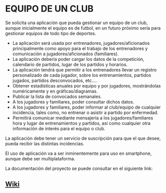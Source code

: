 # EQUIPO DE UN CLUB

Se solicita una aplicación que pueda gestionar un equipo de un club, aunque inicialmente el equipo es de futbol, en un futuro próximo sería para gestionar equipos de todo tipo de deportes.  

 - La aplicación será usada por entrenadores, jugadores/aficionados principalmente como apoyo para el trabajo de los entrenadores y comunicación a jugadores/aficionados (familiares).
 - La aplicación debería poder cargar los datos de la competición, calendario de partidos, lugar de los partidos y horarios.
 - La aplicación tendrá que permitir a los entrenadores llevar un registro personalizado de cada jugador, sobre los entrenamientos, partidos jugados, partidos desconvocados, etc….
 - Obtener estadísticas anuales por equipo y por jugadores, mostrándolas numéricamente y en gráficas/diagramas.
 - Publicar la lista de convocados semanales.
 - A los jugadores y familiares, poder consultar dichos datos.
 - A los jugadores y familiares, poder informar al club/equipo de cualquier incidencia, tales como, no entrenar o asistir a partido por enfermedad.
 - Permitirá comunicar mediante mensajería a los jugadores/familiares hora y lugar de entrenamientos y partidos, así como cualquier otra información de interés para el equipo o club.  


La aplicación debe tener un servicio de suscripción para que el que desee, pueda recibir las distintas incidencias.  

El uso de aplicación va a ser inminentemente para uso en smartphone, aunque debe ser multiplataforma.

La documentación del proyecto se puede consultar en el siguiente link:

## [Wiki](https://git.institutomilitar.com/sesporti/equiipo-de-club/wikis/home)



